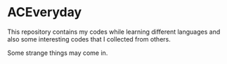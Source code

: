 # ACEveryday

This repository contains my codes while learning different languages and also some interesting codes that I collected from others.

Some strange things may come in.